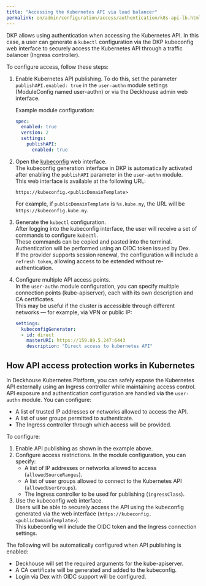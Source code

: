 ```yaml
---
title: "Accessing the Kubernetes API via load balancer"
permalink: en/admin/configuration/access/authentication/k8s-api-lb.html
---
```


DKP allows using authentication when accessing the Kubernetes API. In this case, a user can generate a `kubectl` configuration via the DKP kubeconfig web interface to securely access the Kubernetes API through a traffic balancer (Ingress controller).

To configure access, follow these steps:

1. Enable Kubernetes API publishing. To do this, set the parameter `publishAPI.enabled: true` in the `user-authn` module settings (ModuleConfig named user-authn) or via the Deckhouse admin web interface.

   Example module configuration:

   ```yaml
   spec:
     enabled: true
     version: 2
     settings:
       publishAPI:
         enabled: true
   ```

1. Open the [kubeconfig](../../../../user/web/kubeconfig.html) web interface.  
   The kubeconfig generation interface in DKP is automatically activated after enabling the `publishAPI` parameter in the `user-authn` module.  
   This web interface is available at the following URL:

   ```console
   https://kubeconfig.<publicDomainTemplate>
   ```

   For example, if `publicDomainTemplate` is `%s.kube.my`, the URL will be `https://kubeconfig.kube.my`.

1. Generate the `kubectl` configuration.  
   After logging into the kubeconfig interface, the user will receive a set of commands to configure `kubectl`.  
   These commands can be copied and pasted into the terminal.  
   Authentication will be performed using an OIDC token issued by Dex.  
   If the provider supports session renewal, the configuration will include a `refresh token`, allowing access to be extended without re-authentication.

1. Configure multiple API access points.  
   In the `user-authn` module configuration, you can specify multiple connection points (kube-apiserver), each with its own description and CA certificates.  
   This may be useful if the cluster is accessible through different networks — for example, via VPN or public IP:

   ```yaml
   settings:
     kubeconfigGenerator:
     - id: direct
       masterURI: https://159.89.5.247:6443
       description: "Direct access to kubernetes API"
   ```

## How API access protection works in Kubernetes

In Deckhouse Kubernetes Platform, you can safely expose the Kubernetes API externally using an Ingress controller while maintaining access control.
API exposure and authentication configuration are handled via the `user-authn` module. You can configure:

- A list of trusted IP addresses or networks allowed to access the API.
- A list of user groups permitted to authenticate.
- The Ingress controller through which access will be provided.

To configure:

1. Enable API publishing as shown in the example above.
1. Configure access restrictions. In the module configuration, you can specify:
   - A list of IP addresses or networks allowed to access (`allowedSourceRanges`).
   - A list of user groups allowed to connect to the Kubernetes API (`allowedUserGroups`).
   - The Ingress controller to be used for publishing (`ingressClass`).
1. Use the kubeconfig web interface.  
   Users will be able to securely access the API using the kubeconfig generated via the web interface (`https://kubeconfig.<publicDomainTemplate>`).  
   This kubeconfig will include the OIDC token and the Ingress connection settings.

The following will be automatically configured when API publishing is enabled:

- Deckhouse will set the required arguments for the kube-apiserver.
- A CA certificate will be generated and added to the kubeconfig.
- Login via Dex with OIDC support will be configured.
